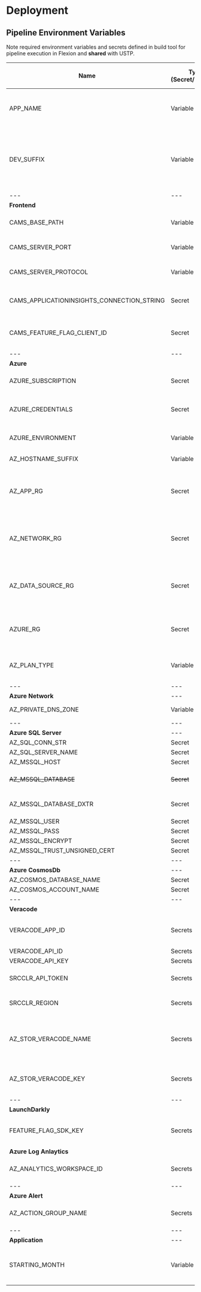 # Deployment

## Pipeline Environment Variables

Note required environment variables and secrets defined in build tool for pipeline execution in Flexion and  **shared** with USTP.

| Name | Type (Secret/Variable)  | Is Flexion Only? | Description |
| --- | --- | --- | --- |
| APP_NAME | Variable | | Name used to label resource stack in Azure. |
| DEV_SUFFIX | Variable | Yes | Suffix added to label resource stack in Azure for non-main branch deployments. |
| --- | --- | --- | --- |
| **Frontend** |  |  |  |
| CAMS_BASE_PATH | Variable | --- | Required for frontend build step. |
| CAMS_SERVER_PORT | Variable | --- | Required for frontend build step. |
| CAMS_SERVER_PROTOCOL | Variable | --- | Required for frontend build step. |
| CAMS_APPLICATIONINSIGHTS_CONNECTION_STRING | Secret | --- | Optional for log ingestion to Azure Log Analytics. |
| CAMS_FEATURE_FLAG_CLIENT_ID | Secret | --- | Optional client id to enable LaunchDarkly
| --- | --- | --- | --- |
| **Azure** | | | |
| AZURE_SUBSCRIPTION | Secret | --- | Azure Subscription ID |
| AZURE_CREDENTIALS | Secret | --- | Credentials for Azure Cloud Environment |
| AZURE_ENVIRONMENT | Variable | Yes | Specify target Azure cloud environment. |
| AZ_HOSTNAME_SUFFIX | Variable | --- | e.g. (.us, .com, .net) |
| AZ_APP_RG | Secret | --- | Resource group name for all application related infrastructure. |
| AZ_NETWORK_RG | Secret | --- | Resource group name for all network related infrastructure. |
| AZ_DATA_SOURCE_RG |Secret | --- | Resource group name for all data storage related infrastructure. |
| AZURE_RG | Secret | --- | Resource group for miscellanous Azure resources |
| AZ_PLAN_TYPE | Variable | --- | Determine plan type for Azure App Service plans. |
| --- | --- | --- | --- |
| **Azure Network** | --- | --- | --- |
| AZ_PRIVATE_DNS_ZONE | Variable | --- | Private DNS Zone name |
| --- | --- | --- | --- |
| **Azure SQL Server** | --- | --- | --- |
| AZ_SQL_CONN_STR | Secret | --- | --- |
| AZ_SQL_SERVER_NAME | Secret | --- | --- |
| AZ_MSSQL_HOST | Secret | --- | --- |
| ~~AZ_MSSQL_DATABASE~~ | ~~Secret~~ | --- | ~~ACMS database name~~ |
| AZ_MSSQL_DATABASE_DXTR | Secret | --- | DXTR database name |
| AZ_MSSQL_USER | Secret | --- | --- |
| AZ_MSSQL_PASS | Secret | --- | --- |
| AZ_MSSQL_ENCRYPT | Secret | --- | --- |
| AZ_MSSQL_TRUST_UNSIGNED_CERT | Secret | --- | --- |
| --- | --- | --- | --- |
| **Azure CosmosDb** | --- | --- | --- |
| AZ_COSMOS_DATABASE_NAME | Secret | --- | --- |
| AZ_COSMOS_ACCOUNT_NAME | Secret | --- | --- |
| --- | --- | --- | --- |
| **Veracode** | | | |
| VERACODE_APP_ID | Secrets | Yes | Reference application identifier for scan results. |
| VERACODE_API_ID | Secrets | Yes | --- |
| VERACODE_API_KEY | Secrets | Yes | --- |
| SRCCLR_API_TOKEN | Secrets | Yes | API Token for Static Code Analysis |
| SRCCLR_REGION | Secrets | Yes | Region for Statis Code analysis |
| AZ_STOR_VERACODE_NAME | Secrets | Yes | Azure Storage account name for veracode scans |
| AZ_STOR_VERACODE_KEY | Secrets | Yes | Access key for Azure Storage account |
| --- | --- | --- | --- |
| **LaunchDarkly** | | | |
| FEATURE_FLAG_SDK_KEY | Secrets | --- | Optional SDK key to enable LaunchDarkly client |
| **Azure Log Anlaytics** | | | |
| AZ_ANALYTICS_WORKSPACE_ID | Secrets | --- | Azure resource id of Log Analytics. |
| --- | --- | --- | --- |
| **Azure Alert** | | | |
| AZ_ACTION_GROUP_NAME | Secrets | Yes | Action Group Name for alert rules |
| --- | --- | --- | --- |
| **Application** | --- | --- | --- |
| STARTING_MONTH | Variable | --- | Used by application for filtering cases by date range. |
